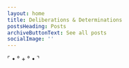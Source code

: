 ```yaml
---
layout: home
title: Deliberations & Determinations
postsHeading: Posts
archiveButtonText: See all posts
socialImage: ''
---
```

⌜ •   °    +   °   •   ⌝
